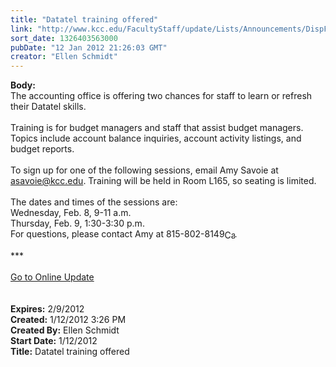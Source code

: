 ```yaml
---
title: "Datatel training offered"
link: "http://www.kcc.edu/FacultyStaff/update/Lists/Announcements/DispForm.aspx?ID=575"
sort_date: 1326403563000
pubDate: "12 Jan 2012 21:26:03 GMT"
creator: "Ellen Schmidt"
---
```


<div><b>Body:</b> <div class="ExternalClass3B8400C513594CD88CF03C6C3279A8C9">
<div>The accounting office is offering two chances for staff to learn or refresh their Datatel skills.</div>
<div> </div>
<div>Training is for budget managers and staff that assist budget managers. Topics include account balance inquiries, account activity listings, and budget reports.</div>
<div> </div>
<div>To sign up for one of the following sessions, email Amy Savoie at <a href="mailto:asavoie@kcc.edu">asavoie@kcc.edu</a>. Training will be held in Room L165, so seating is limited.</div>
<div> </div>
<div>The dates and times of the sessions are: <br />Wednesday, Feb. 8, 9-11 a.m.<br />Thursday, Feb. 9, 1:30-3:30 p.m.<br /></div>
<div>For questions, please contact Amy at <span style="white-space:nowrap" class="baec5a81-e4d6-4674-97f3-e9220f0136c1">815-802-8149<a style="border-bottom:medium none;position:static !important;border-left:medium none;margin:0px;width:16px;bottom:0px;display:inline;white-space:nowrap;float:none;height:16px;vertical-align:middle;overflow:hidden;border-top:medium none;top:0px;cursor:hand;right:0px;border-right:medium none;left:0px" title="Call: 815-802-8149" href="/FacultyStaff/update/Lists/Announcements/EditForm.aspx?ID=575&amp;Source=/FacultyStaff/update/_layouts/sitemanager.aspx?SmtContext%3DSPList%3a7e45450e-520d-4ad3-81dd-a79ebcc75df4?SPWeb%3a6dd7d01a-f4b3-47f9-8d35-b60692caa2f7%3a%26SmtContextExpanded%3DTrue%26Filter%3D1%26pgsz%3D100%26pgidx%3D5%26vrmode%3DFalse%26lvn%3DKCC%20Announcements#"><img style="border-bottom:medium none;position:static !important;border-left:medium none;margin:0px;width:16px;bottom:0px;display:inline;white-space:nowrap;float:none;height:16px;vertical-align:middle;overflow:hidden;border-top:medium none;top:0px;cursor:hand;right:0px;border-right:medium none;left:0px" title="Call: 815-802-8149" /></a></span>.  </div>
<div> </div>
<div>***</div>
<div> </div>
<div><a href="/FacultyStaff/update/Pages/dailyupdate.aspx">Go to Online Update</a></div>
<div> </div>
<div> </div></div></div>
<div><b>Expires:</b> 2/9/2012</div>
<div><b>Created:</b> 1/12/2012 3:26 PM</div>
<div><b>Created By:</b> Ellen Schmidt</div>
<div><b>Start Date:</b> 1/12/2012</div>
<div><b>Title:</b> Datatel training offered</div>
